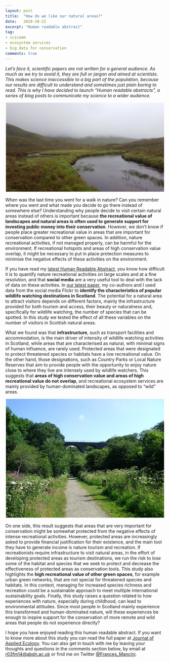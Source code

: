 ```yaml
---
layout: post
title:  "How do we like our natural areas?"
date:   2018-10-21
excerpt: "Human readable abstract"
tag:
- scicomm
- ecosystem services
- big data for conservation
comments: true
---
```


*Let’s face it, scientific papers are not written for a general audience. As much as we try to avoid it, they are full or jargon and aimed at scientists. This makes science inaccessible to a big part of the population, because our results are difficult to understand and sometimes just plain boring to read. This is why I have decided to launch “Human readable abstracts”, a series of blog posts to communicate my science to a wider audience.*

<center><img src="../assets/img/Wild2.jpg" style="width: 500px;"/></center>

When was the last time you went for a walk in nature? Can you remember where you went and what made you decide to go there instead of somewhere else? Understanding why people decide to visit certain natural areas instead of others is important because **the recreational value of landscapes and natural areas is often used to generate support for investing public money into their conservation**. However, we don’t know if people place greater recreational value in areas that are important for conservation compared to other green spaces. In addition, nature recreational activities, if not managed properly, can be harmful for the environment. If recreational hotspots and areas of high conservation value overlap, it might be necessary to put in place protection measures to minimise the negative effects of these activities on the environment.

If you have read my [latest Human Readable Abstract](https://francescamancini.github.io/HRA1/), you know how difficult it is to quantify nature recreational activities on large scales and at a fine resolution, and that **social media** are a very useful tool to deal with the lack of data on these activities. In [our latest paper](https://besjournals.onlinelibrary.wiley.com/doi/full/10.1111/1365-2664.13274), my co-authors and I used data from the social media Flickr to **identify the characteristics of popular wildlife watching destinations in Scotland**. The potential for a natural area to attract visitors depends on different factors, mainly the infrastructure provided for both tourism and access, their beauty or naturalness and, specifically for wildlife watching, the number of species that can be spotted. In this study we tested the effect of all these variables on the number of visitors in Scottish natural areas.

What we found was that **infrastructure**, such as transport facilities and accommodation, is the main driver of intensity of wildlife watching activities in Scotland, while areas that are characterised as natural, with minimal signs of human influence, are rarely used. Protected areas that were designated to protect threatened species or habitats have a low recreational value. On the other hand, those designations, such as Country Parks or Local Nature Reserves that aim to provide people with the opportunity to enjoy nature close to where they live are intensely used by wildlife watchers. This suggests that **areas of high conservation value and areas of high recreational value do not overlap**, and recreational ecosystem services are mainly provided by human-dominated landscapes, as opposed to “wild” areas.

<center><img src="../assets/img/human nature.JPG" style="width: 500px;"/></center>

On one side, this result suggests that areas that are very important for conservation might be somewhat protected from the negative effects of intense recreational activities. However, protected areas are increasingly asked to provide financial justification for their existence, and the main tool they have to generate income is nature tourism and recreation. If recreationists require infrastructure to visit natural areas, in the effort of developing protected areas as tourism destinations, we run the risk to lose some of the habitat and species that we seek to protect and decrease the effectiveness of protected areas as conservation tools. This study also highlights the **high recreational value of other green spaces**, for example urban green networks, that are not special for threatened species and habitats. In this context, managing for increased species richness and recreation could be a sustainable approach to meet multiple international sustainability goals. Finally, this study raises a question related to how experiences with nature, especially during childhood, can lead to environmental attitudes. Since most people in Scotland mainly experience this transformed and human-dominated nature, will these experiences be enough to inspire support for the conservation of more remote and wild areas that people do not experience directly? 

I hope you have enjoyed reading this human readable abstract. If you want to know more about this study you can read the full paper at [Journal of Applied Ecology](https://besjournals.onlinelibrary.wiley.com/doi/full/10.1111/1365-2664.13274). You can also get in touch with me by leaving your thoughts and questions in the comments section below, by email at r03fm14@abdn.ac.uk or find me on Twitter [@Frances_Mancini](https://twitter.com/Frances_Mancini).

